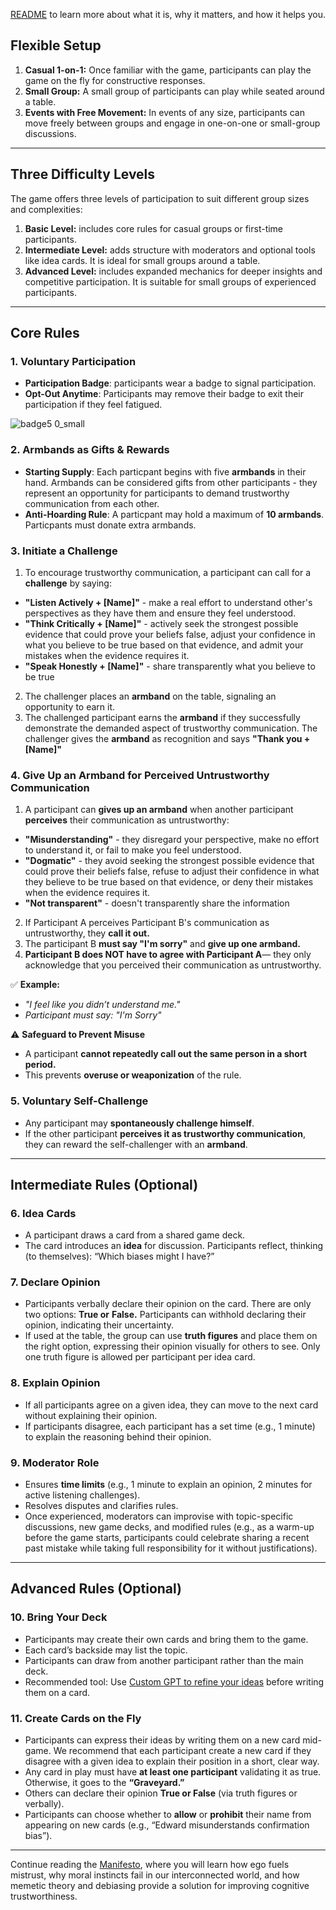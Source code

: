 [README](https://github.com/Inguro-OU/debiased-self/blob/main/README.md) to learn more about what it is, why it matters, and how it helps you.

## **Flexible Setup**

1. **Casual 1-on-1:** Once familiar with the game, participants can play the game on the fly for constructive responses.
2. **Small Group:** A small group of participants can play while seated around a table. 
3. **Events with Free Movement:** In events of any size, participants can move freely between groups and engage in one-on-one or small-group discussions.

---

## **Three Difficulty Levels**

The game offers three levels of participation to suit different group sizes and complexities:

1. **Basic Level:** includes core rules for casual groups or first-time participants.
2. **Intermediate Level:** adds structure with moderators and optional tools like idea cards. It is ideal for small groups around a table.
3. **Advanced Level:** includes expanded mechanics for deeper insights and competitive participation. It is suitable for small groups of experienced participants.

---

## **Core Rules**

### **1. Voluntary Participation**

- **Participation Badge**: participants wear a badge to signal participation.
- **Opt-Out Anytime**: Participants may remove their badge to exit their participation if they feel fatigued.

![badge5 0_small](https://github.com/user-attachments/assets/c3c6d30d-f893-4629-8f89-f8afcdb2b6ae)

### **2. Armbands as Gifts & Rewards**

- **Starting Supply**: Each particpant begins with five **armbands** in their hand. Armbands can be considered gifts from other participants - they represent an opportunity for participants to demand trustworthy communication from each other.
- **Anti-Hoarding Rule**: A particpant may hold a maximum of **10 armbands**. Particpants must donate extra armbands.

### **3. Initiate a Challenge**  
1. To encourage trustworthy communication, a participant can call for a **challenge** by saying:  
- **"Listen Actively + [Name]"** - make a real effort to understand other's perspectives as they have them and ensure they feel understood.
- **"Think Critically + [Name]"**  - actively seek the strongest possible evidence that could prove your beliefs false, adjust your confidence in what you believe to be true based on that evidence, and admit your mistakes when the evidence requires it.
- **"Speak Honestly + [Name]"**  - share transparently what you believe to be true 

2. The challenger places an **armband** on the table, signaling an opportunity to earn it.
3. The challenged participant earns the **armband** if they successfully demonstrate the demanded aspect of trustworthy communication. The challenger gives the **armband** as recognition and says  **"Thank you + [Name]"**  

### 4. Give Up an Armband for Perceived Untrustworthy Communication

1. A participant can **gives up an armband** when another participant **perceives** their communication as untrustworthy:

- **"Misunderstanding"** - they disregard your perspective, make no effort to understand it, or fail to make you feel understood.
- **"Dogmatic"**  - they avoid seeking the strongest possible evidence that could prove their beliefs false, refuse to adjust their confidence in what they believe to be true based on that evidence, or deny their mistakes when the evidence requires it.
- **"Not transparent"** - doesn't transparently share the information

2. If Participant A perceives Participant B's communication as untrustworthy, they **call it out.**
3. The participant B **must say "I'm sorry"** and **give up one armband.**
4. **Participant B does NOT have to agree with Participant A**— they only acknowledge that you perceived their communication as untrustworthy.

✅ **Example:**

- *"I feel like you didn’t understand me."*
- *Participant must say: "I'm Sorry"*

⚠️ **Safeguard to Prevent Misuse**

- A participant **cannot repeatedly call out the same person in a short period.**
- This prevents **overuse or weaponization** of the rule.

### **5. Voluntary Self-Challenge**

- Any participant may **spontaneously challenge himself**.
- If the other participant **perceives it as trustworthy communication**, they can reward the self-challenger with an **armband**.

---

## **Intermediate Rules (Optional)**

### **6. Idea Cards**

- A participant draws a card from a shared game deck.
- The card introduces an **idea** for discussion. Participants reflect, thinking (to themselves): “Which biases might I have?”

### **7. Declare Opinion**

- Participants verbally declare their opinion on the card. There are only two options: **True or** **False.** Participants can withhold declaring their opinion, indicating their uncertainty.
- If used at the table, the group can use **truth figures** and place them on the right option, expressing their opinion visually for others to see. Only one truth figure is allowed per participant per idea card.

### **8. Explain Opinion**

- If all participants agree on a given idea, they can move to the next card without explaining their opinion.
- If participants disagree, each participant has a set time (e.g., 1 minute) to explain the reasoning behind their opinion.

### **9. Moderator Role**

- Ensures **time limits** (e.g., 1 minute to explain an opinion, 2 minutes for active listening challenges).
- Resolves disputes and clarifies rules.
- Once experienced, moderators can improvise with topic-specific discussions, new game decks, and modified rules (e.g., as a warm-up before the game starts, participants could celebrate sharing a recent past mistake while taking full responsibility for it without justifications).

---

## **Advanced Rules (Optional)**

### **10. Bring Your Deck**

- Participants may create their own cards and bring them to the game.
- Each card’s backside may list the topic.
- Participants can draw from another participant rather than the main deck.
- Recommended tool: Use [Custom GPT to refine your ideas](https://chatgpt.com/g/g-676ec9d174608191a176779173a7a9e2-idea-refiner-for-war-of-memes) before writing them on a card.

### **11. Create Cards on the Fly**

- Participants can express their ideas by writing them on a new card mid-game. We recommend that each participant create a new card if they disagree with a given idea to explain their position in a short, clear way.
- Any card in play must have **at least one participant** validating it as true. Otherwise, it goes to the **“Graveyard.”**
- Others can declare their opinion **True or False** (via truth figures or verbally).
- Participants can choose whether to **allow** or **prohibit** their name from appearing on new cards (e.g., “Edward misunderstands confirmation bias”).

___

Continue reading the [Manifesto](https://github.com/Inguro-OU/war-of-memes/blob/main/MANIFESTO.md), where you will learn how ego fuels mistrust, why moral instincts fail in our interconnected world, and how memetic theory and debiasing provide a solution for improving cognitive trustworthiness.

